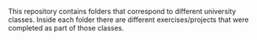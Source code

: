 This repository contains folders that correspond to different university classes. Inside each folder there are different exercises/projects that were completed as part of those classes. 
